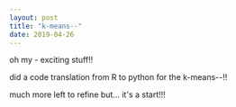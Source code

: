 ```yaml
---
layout: post
title: "k-means--"
date: 2019-04-26
---
```


oh my - exciting stuff!!

did a code translation from R to python for the k-means--!!

much more left to refine but... it's a start!!!

